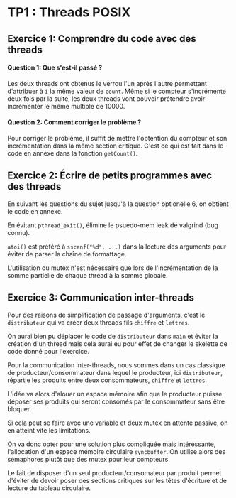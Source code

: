# TP1 : Threads POSIX

## Exercice 1: Comprendre du code avec des threads

#### Question 1: Que s'est-il passé ?

Les deux threads ont obtenus le verrou l'un après l'autre permettant d'attribuer à `i` la même valeur de `count`.
Même si le compteur s'incrémente deux fois par la suite, les deux threads vont pouvoir prétendre avoir incrémenter le même multiple de 10000.

#### Question 2: Comment corriger le problème ?

Pour corriger le problème, il suffit de mettre l'obtention du compteur et son incrémentation dans la même section critique. C'est ce qui est fait dans le code en annexe dans la fonction `getCount()`.

## Exercice 2: Écrire de petits programmes avec des threads

En suivant les questions du sujet jusqu'à la question optionelle 6, on obtient le code en annexe.

En évitant `pthread_exit()`, élimine le psuedo-mem leak de valgrind (bug connu).

`atoi()` est préféré à `sscanf("%d", ...)` dans la lecture des arguments pour éviter de parser la chaîne de formattage.

L'utilisation du mutex n'est nécessaire que lors de l'incrémentation de la somme partielle de chaque thread à la somme globale.

## Exercice 3: Communication inter-threads

Pour des raisons de simplification de passage d'arguments, c'est le `distributeur` qui va créer deux threads fils `chiffre` et `lettres`.

On aurai bien pu déplacer le code de `distributeur` dans `main` et éviter la création d'un thread mais cela aurai eu pour effet de changer le skelette de code donné pour l'exercice.

Pour la communication inter-threads, nous sommes dans un cas classique de producteur/consommateur dans lequel le producteur, ici `distributeur`, répartie les produits entre deux consommateurs, `chiffre` et `lettres`.

L'idée va alors d'alouer un espace mémoire afin que le producteur puisse déposer ses produits qui seront consomés par le consommateur sans être bloquer.

Si cela peut se faire avec une variable et deux mutex en attente passive, on en atteint vite les limitations. 

On va donc opter pour une solution plus compliquée mais intéressante, l'allocation d'un espace mémoire circulaire `syncbuffer`. On utilise alors des sémaphores plutôt que des mutex pour leur compteurs.

Le fait de disposer d'un seul producteur/consomateur par produit permet d'éviter de devoir poser des sections critiques sur les têtes d'écriture et de lecture du tableau circulaire.


